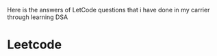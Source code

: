 Here is the answers of LetCode questions that i have done in my carrier through learning DSA

# Leetcode
